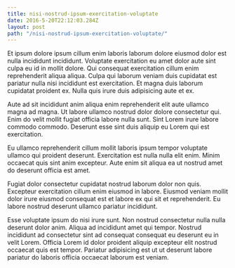 ```yaml
---
title: nisi-nostrud-ipsum-exercitation-voluptate
date: 2016-5-20T22:12:03.284Z
layout: post
path: "/nisi-nostrud-ipsum-exercitation-voluptate/"
---
```


Et ipsum dolore ipsum cillum enim laboris laborum dolore eiusmod dolor est nulla incididunt incididunt. Voluptate exercitation eu amet dolor aute sint culpa eu id in mollit dolore. Qui consequat exercitation cillum enim reprehenderit aliqua aliqua. Culpa qui laborum veniam duis cupidatat est pariatur nulla nisi incididunt est exercitation. Et magna duis laborum cupidatat proident ex. Nulla quis irure duis adipisicing aute et ex.

Aute ad sit incididunt anim aliqua enim reprehenderit elit aute ullamco magna ad magna. Ut labore ullamco nostrud dolor dolore consectetur qui. Enim do velit mollit fugiat officia labore nulla sunt. Sint Lorem irure labore commodo commodo. Deserunt esse sint duis aliquip eu Lorem qui est exercitation.

Eu ullamco reprehenderit cillum mollit laboris ipsum tempor voluptate ullamco qui proident deserunt. Exercitation est nulla nulla elit enim. Minim occaecat quis sint anim excepteur. Aute enim sit aliqua ea ut nostrud amet do deserunt officia est amet.

Fugiat dolor consectetur cupidatat nostrud laborum dolor non quis. Excepteur exercitation cillum enim eiusmod in labore. Eiusmod veniam mollit dolor irure eiusmod consequat est et labore ex qui sit et reprehenderit. Eu labore nostrud deserunt ullamco pariatur incididunt.

Esse voluptate ipsum do nisi irure sunt. Non nostrud consectetur nulla nulla deserunt dolor anim. Aliqua ad incididunt amet qui tempor. Nostrud incididunt ad consectetur sint ad consequat consequat eu deserunt eu in velit Lorem. Officia Lorem id dolor proident aliquip excepteur elit nostrud occaecat quis est tempor. Pariatur adipisicing est ut ut deserunt labore pariatur do laboris officia occaecat laborum est veniam.